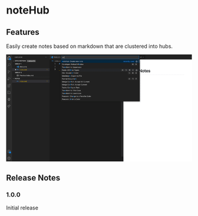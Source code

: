# noteHub

## Features

Easily create notes based on markdown that are clustered into hubs.

<img src="https://raw.githubusercontent.com/fixItFab/noteHub/main/doc/images/create-note.gif" alt="Examples" />

## Release Notes

### 1.0.0

Initial release

